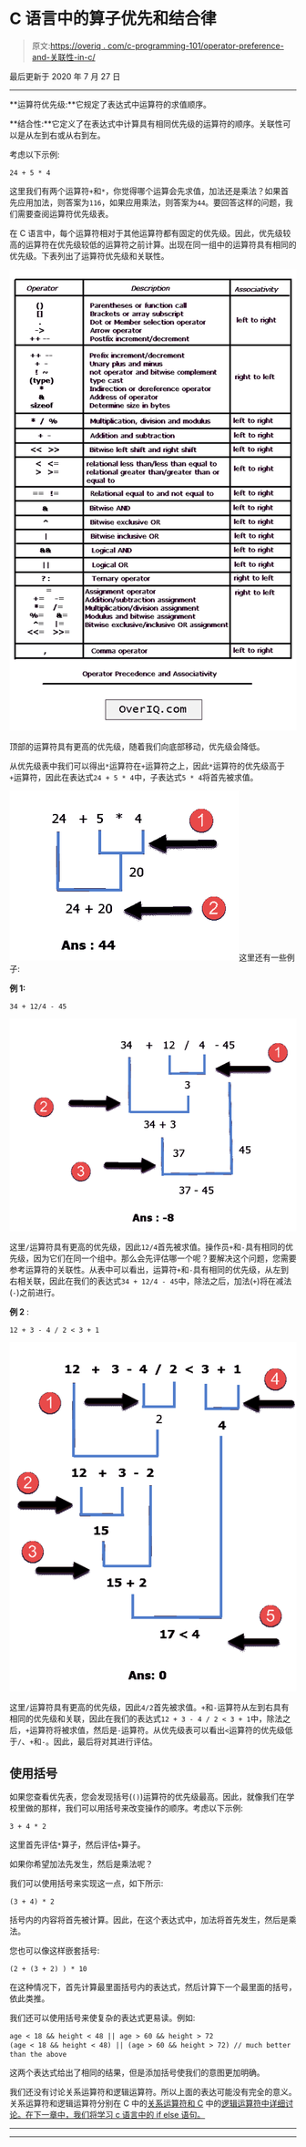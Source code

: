 # C 语言中的算子优先和结合律

> 原文:[https://overiq . com/c-programming-101/operator-preference-and-关联性-in-c/](https://overiq.com/c-programming-101/operator-precedence-and-associativity-in-c/)

最后更新于 2020 年 7 月 27 日

* * *

**运算符优先级:**它规定了表达式中运算符的求值顺序。

**结合性:**它定义了在表达式中计算具有相同优先级的运算符的顺序。关联性可以是从左到右或从右到左。

考虑以下示例:

```
24 + 5 * 4

```

这里我们有两个运算符`+`和`*`，你觉得哪个运算会先求值，加法还是乘法？如果首先应用加法，则答案为`116`，如果应用乘法，则答案为`44`。要回答这样的问题，我们需要查阅运算符优先级表。

在 C 语言中，每个运算符相对于其他运算符都有固定的优先级。因此，优先级较高的运算符在优先级较低的运算符之前计算。出现在同一组中的运算符具有相同的优先级。下表列出了运算符优先级和关联性。

![](img/3b20b2d65ab40fda90fff004354e014b.png)

顶部的运算符具有更高的优先级，随着我们向底部移动，优先级会降低。

从优先级表中我们可以得出`*`运算符在`+`运算符之上，因此`*`运算符的优先级高于`+`运算符，因此在表达式`24 + 5 * 4`中，子表达式`5 * 4`将首先被求值。

![](img/6bbeb6776471ea25b933ad765e5c7725.png)这里还有一些例子:

**例 1:**

```
34 + 12/4 - 45

```

![](img/847016feda202a8783a54b1969473952.png)

这里`/`运算符具有更高的优先级，因此`12/4`首先被求值。操作员`+`和`-`具有相同的优先级，因为它们在同一个组中。那么会先评估哪一个呢？要解决这个问题，您需要参考运算符的关联性。从表中可以看出，运算符`+`和`-`具有相同的优先级，从左到右相关联，因此在我们的表达式`34 + 12/4 - 45`中，除法之后，加法(`+`)将在减法(`-`)之前进行。

**例 2** :

```
12 + 3 - 4 / 2 < 3 + 1

```

![](img/184268c405c0ab8d669f3736843888cb.png)

这里`/`运算符具有更高的优先级，因此`4/2`首先被求值。`+`和`-`运算符从左到右具有相同的优先级和关联，因此在我们的表达式`12 + 3 - 4 / 2 < 3 + 1`中，除法之后，`+`运算符将被求值，然后是`-`运算符。从优先级表可以看出`<`运算符的优先级低于`/`、`+`和`-`。因此，最后将对其进行评估。

## 使用括号

如果您查看优先表，您会发现括号(`()`)运算符的优先级最高。因此，就像我们在学校里做的那样，我们可以用括号来改变操作的顺序。考虑以下示例:

```
3 + 4 * 2

```

这里首先评估`*`算子，然后评估`+`算子。

如果你希望加法先发生，然后是乘法呢？

我们可以使用括号来实现这一点，如下所示:

```
(3 + 4) * 2

```

括号内的内容将首先被计算。因此，在这个表达式中，加法将首先发生，然后是乘法。

您也可以像这样嵌套括号:

```
(2 + (3 + 2) ) * 10

```

在这种情况下，首先计算最里面括号内的表达式，然后计算下一个最里面的括号，依此类推。

我们还可以使用括号来使复杂的表达式更易读。例如:

```
age < 18 && height < 48 || age > 60 && height > 72
(age < 18 && height < 48) || (age > 60 && height > 72) // much better than the above

```

这两个表达式给出了相同的结果，但是添加括号使我们的意图更加明确。

我们还没有讨论关系运算符和逻辑运算符。所以上面的表达可能没有完全的意义。关系运算符和逻辑运算符分别在 C 中的[关系运算符和 C](/c-programming-101/relational-operators-in-c/) 中的[逻辑运算符中详细讨论。在下一章中，我们将学习 c 语言中的 if else 语句。](/c-programming-101/logical-operators-in-c/)

* * *

* * *